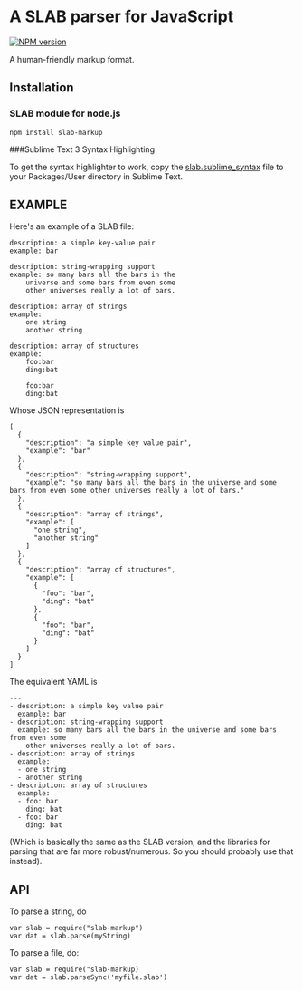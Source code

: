 A SLAB parser for JavaScript
============================

[![NPM version](https://img.shields.io/npm/v/slab-markup.svg)](https://www.npmjs.org/package/slab-markup)

A human-friendly markup format.

Installation
------------

### SLAB module for node.js

```
npm install slab-markup
```


###Sublime Text 3 Syntax Highlighting

To get the syntax highlighter to work, copy the [slab.sublime_syntax](https://raw.githubusercontent.com/increpare/slab-markup-sublime/master/slab.sublime_syntax) file to your Packages/User directory in Sublime Text.


EXAMPLE
-------
Here's an example of a SLAB file:

```
description: a simple key-value pair
example: bar

description: string-wrapping support
example: so many bars all the bars in the 
	universe and some bars from even some 
	other universes really a lot of bars.

description: array of strings
example:
	one string
	another string

description: array of structures
example:
	foo:bar
	ding:bat

	foo:bar
	ding:bat
```
  
Whose JSON representation is 

```
[
  {
    "description": "a simple key value pair",
    "example": "bar"
  },
  {
    "description": "string-wrapping support",
    "example": "so many bars all the bars in the universe and some bars from even some other universes really a lot of bars."
  },
  {
    "description": "array of strings",
    "example": [
      "one string",
      "another string"
    ]
  },
  {
    "description": "array of structures",
    "example": [
      {
        "foo": "bar",
        "ding": "bat"
      },
      {
        "foo": "bar",
        "ding": "bat"
      }
    ]
  }
]
```


	
The equivalent YAML is

```
---
- description: a simple key value pair
  example: bar
- description: string-wrapping support
  example: so many bars all the bars in the universe and some bars from even some
    other universes really a lot of bars.
- description: array of strings
  example:
  - one string
  - another string
- description: array of structures
  example:
  - foo: bar
    ding: bat
  - foo: bar
    ding: bat
```

(Which is basically the same as the SLAB version, and the libraries for parsing that are far more robust/numerous. So you should probably use that instead).

API
---

To parse a string, do

```
var slab = require("slab-markup")
var dat = slab.parse(myString)
```

To parse a file, do: 

```
var slab = require("slab-markup)
var dat = slab.parseSync('myfile.slab')
```

